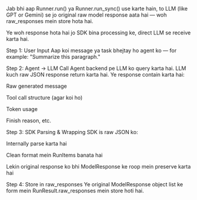 Jab bhi aap Runner.run() ya Runner.run_sync() use karte hain, to LLM (like GPT or Gemini) se jo original raw model response aata hai — woh raw_responses mein store hota hai.

Ye woh response hota hai jo SDK bina processing ke, direct LLM se receive karta hai.

Step 1: User Input
Aap koi message ya task bhejtay ho agent ko — for example: "Summarize this paragraph."

Step 2: Agent → LLM Call
Agent backend pe LLM ko query karta hai. LLM kuch raw JSON response return karta hai. Ye response contain karta hai:

Raw generated message

Tool call structure (agar koi ho)

Token usage

Finish reason, etc.

Step 3: SDK Parsing & Wrapping
SDK is raw JSON ko:

Internally parse karta hai

Clean format mein RunItems banata hai

Lekin original response ko bhi ModelResponse ke roop mein preserve karta hai

Step 4: Store in raw_responses
Ye original ModelResponse object list ke form mein RunResult.raw_responses mein store hoti hai.